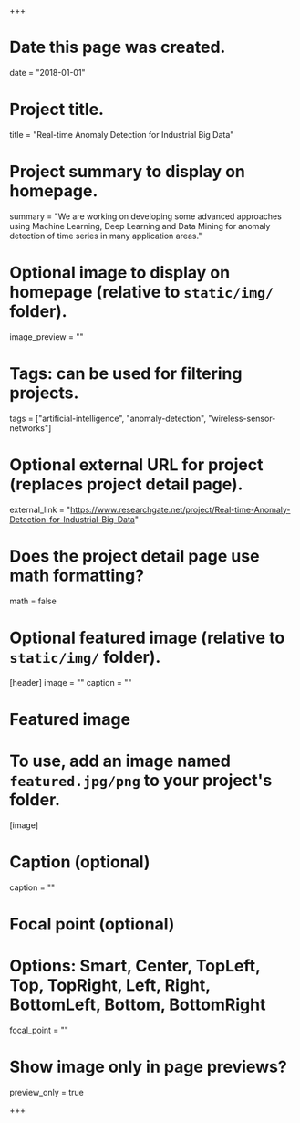 +++
# Date this page was created.
date = "2018-01-01"

# Project title.
title = "Real-time Anomaly Detection for Industrial Big Data"

# Project summary to display on homepage.
summary = "We are working on developing some advanced approaches using Machine Learning, Deep Learning and Data Mining for anomaly detection of time series in many application areas."

# Optional image to display on homepage (relative to `static/img/` folder).
image_preview = ""

# Tags: can be used for filtering projects.
tags = ["artificial-intelligence", "anomaly-detection", "wireless-sensor-networks"]

# Optional external URL for project (replaces project detail page).
external_link = "https://www.researchgate.net/project/Real-time-Anomaly-Detection-for-Industrial-Big-Data"

# Does the project detail page use math formatting?
math = false

# Optional featured image (relative to `static/img/` folder).
[header]
image = ""
caption = ""

# Featured image
# To use, add an image named `featured.jpg/png` to your project's folder. 
[image]
  # Caption (optional)
  caption = ""

  # Focal point (optional)
  # Options: Smart, Center, TopLeft, Top, TopRight, Left, Right, BottomLeft, Bottom, BottomRight
  focal_point = ""

  # Show image only in page previews?
  preview_only = true

+++

